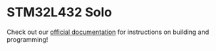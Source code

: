 # STM32L432 Solo

Check out our [official documentation](https://docs.solokeys.io/solo/building/)
for instructions on building and programming!
